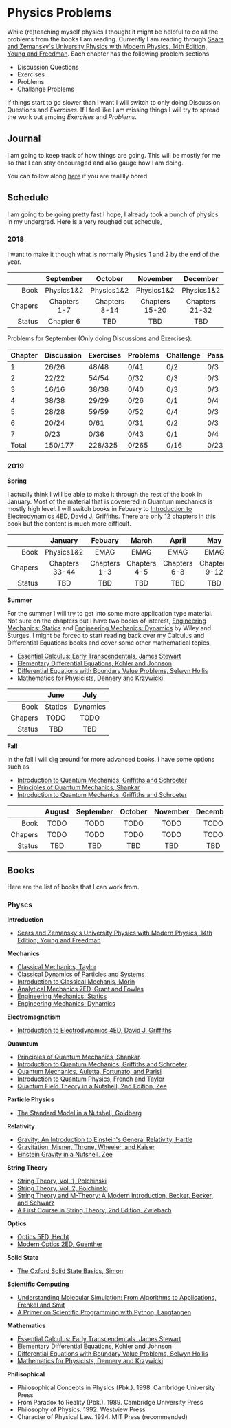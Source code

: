 
# Physics Problems

While (re)teaching myself physics I thought it might be helpful to do all the problems from the books I am reading.  Currently I am reading through [Sears and Zemansky's University Physics with Modern Physics, 14th Edition, Young and Freedman](https://www.amazon.com/University-Physics-Modern-14th/dp/0321973615).  Each chapter has the following problem sections

* Discussion Questions
* Exercises
* Problems
* Challange Problems


If things start to go slower than I want I will switch to only doing Discussion Questions and *Exercises*.  If I feel like I am missing things I will try to spread the work out amoing *Exercises* and *Problems*.

## Journal

I am going to keep track of how things are going.  This will be mostly for me so that I can stay encouraged and also gauge how I am doing.

You can follow along [here](docs/Journal.md) if you are realllly bored.

## Schedule

I am going to be going pretty fast I hope, I already took a bunch of physics in my undergrad.  Here is a very roughed out schedule,

### 2018

I want to make it though what is normally Physics 1 and 2 by the end of the year.  

|        | September      | October        | November       | December       |
|-------:|:--------------:|:--------------:|:--------------:|:--------------:|
|Book    | Physics1&2     | Physics1&2     | Physics1&2     | Physics1&2     |
|Chapers | Chapters 1-7   | Chapters 8-14  | Chapters 15-20 | Chapters 21-32 |
|Status  | Chapter 6      | TBD            | TBD            | TBD            |

Problems for September (Only doing Discussions and Exercises):

| Chapter    | Discussion | Exercises  | Problems   | Challenge  | Passage    | Total      |
|------------|------------|------------|------------|------------|------------|------------|
| 1          | 26/26      | 48/48      | 0/41       | 0/2        | 0/3        | 74/120     |
| 2          | 22/22      | 54/54      | 0/32       | 0/3        | 0/3        | 76/114     |
| 3          | 16/16      | 38/38      | 0/40       | 0/3        | 0/3        | 54/101     |
| 4          | 38/38      | 29/29      | 0/26       | 0/1        | 0/4        | 67/98      |
| 5          | 28/28      | 59/59      | 0/52       | 0/4        | 0/3        | 67/146     |
| 6          | 20/24      | 0/61       | 0/31       | 0/2        | 0/3        | 20/121     |
| 7          | 0/23       | 0/36       | 0/43       | 0/1        | 0/4        | 0/107      |
|Total       | 150/177    | 228/325    | 0/265      | 0/16       | 0/23       | 378/807    |

### 2019

**Spring**

I actually think I will be able to make it through the rest of the book in January.  Most of the material that is coverered in Quantum mechanics is mostly high level.  I will switch books in Febuary to [Introduction to Electrodynamics 4ED, David J. Griffiths](https://www.amazon.com/Introduction-Electrodynamics-David-J-Griffiths/dp/1108420419).  There are only 12 chapters in this book but the content is much more difficult.

|        | January        | Febuary        | March          | April          | May            |
|-------:|:--------------:|:--------------:|:--------------:|:--------------:|:--------------:|
|Book    | Physics1&2     | EMAG           | EMAG           | EMAG           | EMAG           |
|Chapers | Chapters 33-44 | Chapters 1-3   | Chapters 4-5   | Chapters 6-8   | Chapters 9-12  |
|Status  | TBD            | TBD            | TBD            | TBD            | TBD            |
**Summer**

For the summer I will try to get into some more application type material.  Not sure on the chapters but I have two books of interest,  [Engineering Mechanics: Statics](https://www.amazon.com/Engineering-Mechanics-William-F-Riley/dp/0471512419) and [Engineering Mechanics: Dynamics](https://www.amazon.com/Engineering-Mechanics-Dynamics-William-Riley/dp/0471053392) by Wiley and Sturges. I might be forced to start reading back over my Calculus and  Differential Equations books and cover some other mathematical topics,

* [Essential Calculus: Early Transcendentals, James Stewart](https://www.amazon.com/Single-Variable-Essential-Calculus-Transcendentals/dp/B010WFJOGS)
* [Elementary Differential Equations, Kohler and Johnson](https://www.amazon.com/Elementary-Differential-Equations-Boundary-Problems/dp/0321398505)
* [Differential Equations with Boundary Value Problems, Selwyn Hollis](https://www.amazon.com/Differential-Equations-Boundary-Problems-2002-01-15/dp/B01A65FXLO/)
* [Mathematics for Physicists, Dennery and Krzywicki](https://www.amazon.com/Mathematics-Physicists-Dover-Books-Physics/dp/0486691934)

|        | June           | July           |
|-------:|:--------------:|:--------------:|
|Book    | Statics        | Dynamics       |
|Chapers | TODO           | TODO           |
|Status  | TBD            | TBD            |
**Fall**

In the fall I will dig around for more advanced books.  I have some options such as 

* [Introduction to Quantum Mechanics, Griffiths and Schroeter](https://www.amazon.com/Introduction-Quantum-Mechanics-David-Griffiths/dp/1107189632)
* [Principles of Quantum Mechanics, Shankar](https://www.amazon.com/Principles-Quantum-Mechanics-R-Shankar/dp/1475705786/)
* [Introduction to Quantum Mechanics, Griffiths and Schroeter](https://www.amazon.com/Introduction-Quantum-Mechanics-David-Griffiths/dp/1107189632)

|        | August         | September      | October        | November       | December       |
|-------:|:--------------:|:--------------:|:--------------:|:--------------:|:--------------:|
|Book    | TODO           | TODO           | TODO           | TODO           | TODO           |
|Chapers | TODO           | TODO           | TODO           | TODO           | TODO           |
|Status  | TBD            | TBD            | TBD            | TBD            | TBD            |



## Books

Here are the list of books that I can work from.

### Physcs


**Introduction**

* [Sears and Zemansky's University Physics with Modern Physics, 14th Edition, Young and Freedman](https://www.amazon.com/University-Physics-Modern-14th/dp/0321973615)

**Mechanics**

* [Classical Mechanics, Taylor](https://www.amazon.com/Classical-Mechanics-John-R-Taylor/dp/189138922X)
* [Classical Dynamics of Particles and Systems](https://www.amazon.com/Classical-Dynamics-Particles-Systems-Thornton/dp/0534408966)
* [Introduction to Classical Mechanis, Morin](https://www.amazon.com/Introduction-Classical-Mechanics-Problems-Solutions/dp/0521876222)
* [Analytical Mechanics 7ED, Grant and Fowles](https://www.amazon.com/Analytical-Mechanics-Grant-R-Fowles/dp/0534494927)
* [Engineering Mechanics: Statics](https://www.amazon.com/Engineering-Mechanics-William-F-Riley/dp/0471512419)
* [Engineering Mechanics: Dynamics](https://www.amazon.com/Engineering-Mechanics-Dynamics-William-Riley/dp/0471053392)

**Electromagnetism**

* [Introduction to Electrodynamics 4ED, David J. Griffiths](https://www.amazon.com/Introduction-Electrodynamics-David-J-Griffiths/dp/1108420419)

**Quauntum**

* [Principles of Quantum Mechanics, Shankar](https://www.amazon.com/Principles-Quantum-Mechanics-R-Shankar/dp/1475705786/).
* [Introduction to Quantum Mechanics, Griffiths and Schroeter](https://www.amazon.com/Introduction-Quantum-Mechanics-David-Griffiths/dp/1107189632).
* [Quantum Mechanics, Auletta, Fortunato, and Parisi](https://www.amazon.com/Quantum-Mechanics-Gennaro-Auletta/dp/0521869633)
* [Introduction to Quantum Physics, French and Taylor](https://www.amazon.com/Introduction-Quantum-Physics-M-I-T-Introductory/dp/0393091066)
* [Quantum Field Theory in a Nutshell, 2nd Edition, Zee](https://www.amazon.com/Quantum-Field-Theory-Nutshell-nutshell/dp/0691140340)

**Particle Physics**

* [The Standard Model in a Nutshell, Goldberg](https://www.amazon.com/Standard-Model-Nutshell-Dave-Goldberg/dp/0691167591)

**Relativity**

* [Gravity: An Introduction to Einstein's General Relativity, Hartle](https://www.amazon.com/Gravity-Introduction-Einsteins-General-Relativity/dp/0805386629)
* [Gravitation, Misner, Throne, Wheeler, and Kaiser](https://www.amazon.com/Gravitation-Charles-W-Misner/dp/06911777910)
* [Einstein Gravity in a Nutshell, Zee](https://www.amazon.com/Einstein-Gravity-Nutshell-Zee/dp/069114558X)

**String Theory**

* [String Theory, Vol. 1, Polchinski](https://www.amazon.com/String-Cambridge-Monographs-Mathematical-Physics/dp/0521672279)
* [String Theory, Vol. 2, Polchinski](https://www.amazon.com/String-Cambridge-Monographs-Mathematical-Physics/dp/0521672287)
* [String Theory and M-Theory: A Modern Introduction, Becker, Becker, and Schwarz](https://www.amazon.com/String-Theory-M-Theory-Modern-Introduction/dp/0521860695)
* [A First Course in String Theory, 2nd Edition, Zwiebach](https://www.amazon.com/First-Course-String-Theory-2nd/dp/0521880327)

**Optics**

* [Optics 5ED, Hecht](https://www.amazon.com/Optics-5th-Eugene-Hecht/dp/0133977226)
* [Modern Optics 2ED, Guenther](https://www.amazon.com/Modern-Optics-B-D-Guenther/dp/0198738773)

**Solid State**

* [The Oxford Solid State Basics, Simon](https://www.amazon.com/Oxford-Solid-State-Basics/dp/01996807790)

**Scientific Computing**

* [Understanding Molecular Simulation: From Algorithms to Applications, Frenkel and Smit](https://www.amazon.com/Understanding-Molecular-Simulation-Applications-Computational/dp/0122673514)
* [A Primer on Scientific Programming with Python, Langtangen](https://www.amazon.com/Scientific-Programming-Computational-Science-Engineering/dp/3662498863)

**Mathematics**

* [Essential Calculus: Early Transcendentals, James Stewart](https://www.amazon.com/Single-Variable-Essential-Calculus-Transcendentals/dp/B010WFJOGS)
* [Elementary Differential Equations, Kohler and Johnson](https://www.amazon.com/Elementary-Differential-Equations-Boundary-Problems/dp/0321398505)
* [Differential Equations with Boundary Value Problems, Selwyn Hollis](https://www.amazon.com/Differential-Equations-Boundary-Problems-2002-01-15/dp/B01A65FXLO/)
* [Mathematics for Physicists, Dennery and Krzywicki](https://www.amazon.com/Mathematics-Physicists-Dover-Books-Physics/dp/0486691934)

**Philisophical**

* Philosophical Concepts in Physics (Pbk.). 1998. Cambridge University Press
* From Paradox to Reality (Pbk.). 1989. Cambridge University Press
* Philosophy of Physics. 1992. Westview Press
* Character of Physical Law. 1994. MIT Press (recommended)